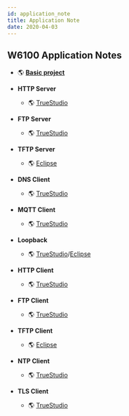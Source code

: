 ```yaml
---
id: application_note
title: Application Note
date: 2020-04-03
---
```



## W6100 Application Notes

  * 🌎 [**Basic project**](https://github.com/WIZnet-ioLibrary/w6100-evb-gcc-eclipse)
  
  * **HTTP Server**
    * 🌎 [TrueStudio](https://github.com/WIZnet-ioLibrary/W6100EVB-HTTP_Server)
    
  * **FTP Server**
    * 🌎 [TrueStudio](https://github.com/WIZnet-ioLibrary/W6100EVB-FTPServer)
    
  * **TFTP Server**
    * 🌎 [Eclipse](https://github.com/WIZnet-ioLibrary/w6100-evb-gcc-eclipse-tftps-simple)
    
  * **DNS Client**
    * 🌎 [TrueStudio](https://github.com/WIZnet-ioLibrary/W6100EVB-Loopback)
    
  * **MQTT Client**
    * 🌎 [TrueStudio](https://github.com/WIZnet-ioLibrary/W6100EVB-MQTT)
    
  * **Loopback**
    * 🌎 [TrueStudio](https://github.com/WIZnet-ioLibrary/W6100EVB-Loopback)/[Eclipse](https://github.com/WIZnet-ioLibrary/w6100-evb-gcc-eclipse-loopback)
    
  * **HTTP Client**
    * 🌎 [TrueStudio](https://github.com/WIZnet-ioLibrary/W6100EVB-HTTP_Client)
    
  * **FTP Client**
    * 🌎 [TrueStudio](https://github.com/WIZnet-ioLibrary/W6100EVB-FTPC)
    
  * **TFTP Client**
    * 🌎 [Eclipse](https://github.com/WIZnet-ioLibrary/w6100-evb-gcc-eclipse-tftpc-simple)
    
  * **NTP Client**
    * 🌎 [TrueStudio](https://github.com/WIZnet-ioLibrary/W6100EVB-NTP)
    
  * **TLS Client**
    * 🌎 [TrueStudio](https://github.com/WIZnet-ioLibrary/W6100EVB-TLS)
